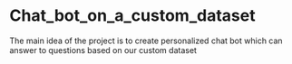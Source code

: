 # Chat_bot_on_a_custom_dataset
The main idea of the project is to create personalized chat bot which can answer to questions based on our custom dataset

